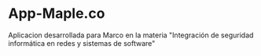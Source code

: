 # App-Maple.co
Aplicacion desarrollada para Marco en la materia "Integración de seguridad informática en redes y sistemas de software"

